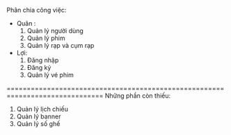 Phân chia công việc: 
 + Quân : 
    1. Quản lý người dùng
    2. Quản lý phim
    3. Quản lý rạp và cụm rạp
 + Lợi: 
    1. Đăng nhập
    2. Đăng ký
    3. Quản lý vé phim 

==============================================================================
Những phần còn thiếu: 
1. Quản lý lịch chiếu 
2. Quản lý banner 
3. Quản lý số ghế
